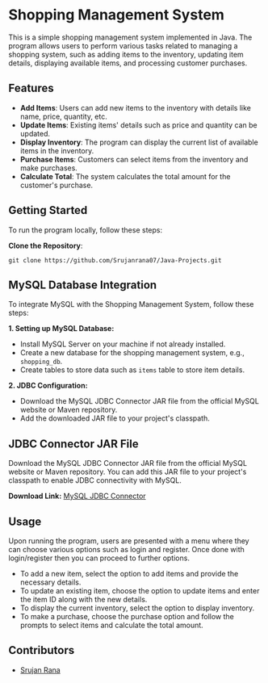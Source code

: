 # Shopping Management System

This is a simple shopping management system implemented in Java. The program allows users to perform various tasks related to managing a shopping system, such as adding items to the inventory, updating item details, displaying available items, and processing customer purchases.

## Features

- **Add Items**: Users can add new items to the inventory with details like name, price, quantity, etc.
- **Update Items**: Existing items' details such as price and quantity can be updated.
- **Display Inventory**: The program can display the current list of available items in the inventory.
- **Purchase Items**: Customers can select items from the inventory and make purchases.
- **Calculate Total**: The system calculates the total amount for the customer's purchase.

## Getting Started

To run the program locally, follow these steps:

**Clone the Repository**: 
```
git clone https://github.com/Srujanrana07/Java-Projects.git
```
## MySQL Database Integration

To integrate MySQL with the Shopping Management System, follow these steps:

**1. Setting up MySQL Database:**
   - Install MySQL Server on your machine if not already installed.
   - Create a new database for the shopping management system, e.g., `shopping_db`.
   - Create tables to store data such as `items` table to store item details.

**2. JDBC Configuration:**
   - Download the MySQL JDBC Connector JAR file from the official MySQL website or Maven repository.
   - Add the downloaded JAR file to your project's classpath.

## JDBC Connector JAR File

Download the MySQL JDBC Connector JAR file from the official MySQL website or Maven repository. You can add this JAR file to your project's classpath to enable JDBC connectivity with MySQL.

**Download Link:** [MySQL JDBC Connector](https://dev.mysql.com/downloads/connector/j/)

## Usage

Upon running the program, users are presented with a menu where they can choose various options such as login and register.
Once done with login/register then you can proceed to further options.

- To add a new item, select the option to add items and provide the necessary details.
- To update an existing item, choose the option to update items and enter the item ID along with the new details.
- To display the current inventory, select the option to display inventory.
- To make a purchase, choose the purchase option and follow the prompts to select items and calculate the total amount.

## Contributors

- [Srujan Rana](https://github.com/Srujanrana07)

